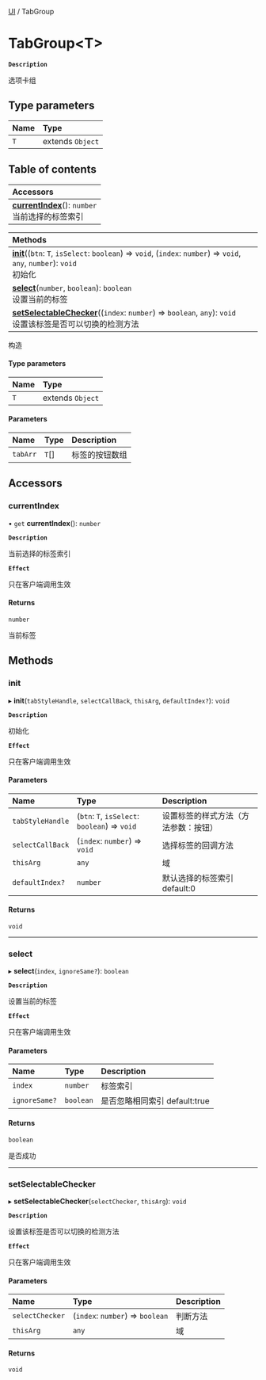 [UI](../modules/UI.UI.md) / TabGroup

# TabGroup<T\> <Badge type="tip" text="Class" />

**`Description`**

选项卡组

## Type parameters

| Name | Type |
| :------ | :------ |
| `T` | extends `Object` |

## Table of contents

| Accessors |
| :-----|
| **[currentIndex](UI.TabGroup.md#currentindex)**(): `number` <br> 当前选择的标签索引|

| Methods |
| :-----|
| **[init](UI.TabGroup.md#init)**((`btn`: `T`, `isSelect`: `boolean`) => `void`, (`index`: `number`) => `void`, `any`, `number`): `void` <br> 初始化|
| **[select](UI.TabGroup.md#select)**(`number`, `boolean`): `boolean` <br> 设置当前的标签|
| **[setSelectableChecker](UI.TabGroup.md#setselectablechecker)**((`index`: `number`) => `boolean`, `any`): `void` <br> 设置该标签是否可以切换的检测方法|

构造

#### Type parameters

| Name | Type |
| :------ | :------ |
| `T` | extends `Object` |

#### Parameters

| Name | Type | Description |
| :------ | :------ | :------ |
| `tabArr` | `T`[] | 标签的按钮数组 |

## Accessors

### currentIndex

• `get` **currentIndex**(): `number`

**`Description`**

当前选择的标签索引

**`Effect`**

只在客户端调用生效

#### Returns

`number`

当前标签

## Methods

### init

▸ **init**(`tabStyleHandle`, `selectCallBack`, `thisArg`, `defaultIndex?`): `void`

**`Description`**

初始化

**`Effect`**

只在客户端调用生效

#### Parameters

| Name | Type | Description |
| :------ | :------ | :------ |
| `tabStyleHandle` | (`btn`: `T`, `isSelect`: `boolean`) => `void` | 设置标签的样式方法（方法参数：按钮） |
| `selectCallBack` | (`index`: `number`) => `void` | 选择标签的回调方法 |
| `thisArg` | `any` | 域 |
| `defaultIndex?` | `number` | 默认选择的标签索引 default:0 |

#### Returns

`void`

___

### select

▸ **select**(`index`, `ignoreSame?`): `boolean`

**`Description`**

设置当前的标签

**`Effect`**

只在客户端调用生效

#### Parameters

| Name | Type | Description |
| :------ | :------ | :------ |
| `index` | `number` | 标签索引 |
| `ignoreSame?` | `boolean` | 是否忽略相同索引 default:true |

#### Returns

`boolean`

是否成功

___

### setSelectableChecker

▸ **setSelectableChecker**(`selectChecker`, `thisArg`): `void`

**`Description`**

设置该标签是否可以切换的检测方法

**`Effect`**

只在客户端调用生效

#### Parameters

| Name | Type | Description |
| :------ | :------ | :------ |
| `selectChecker` | (`index`: `number`) => `boolean` | 判断方法 |
| `thisArg` | `any` | 域 |

#### Returns

`void`
